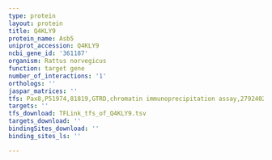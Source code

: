 ```yaml
---
type: protein
layout: protein
title: Q4KLY9
protein_name: Asb5
uniprot_accession: Q4KLY9
ncbi_gene_id: '361187'
organism: Rattus norvegicus
function: target gene
number_of_interactions: '1'
orthologs: ''
jaspar_matrices: ''
tfs: Pax8,P51974,81819,GTRD,chromatin immunoprecipitation assay,27924024%5Buid%5D,No
targets: ''
tfs_download: TFLink_tfs_of_Q4KLY9.tsv
targets_download: ''
bindingSites_download: ''
binding_sites_ls: ''

---
```

